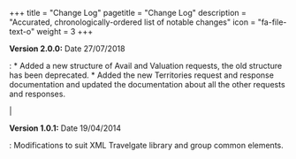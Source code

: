 +++
title = "Change Log"
pagetitle = "Change Log"
description = "Accurated, chronologically-ordered list of notable changes"
icon = "fa-file-text-o"
weight = 3
+++

**Version 2.0.0:** Date 27/07/2018

 :  * Added a new structure of Avail and Valuation requests, the old structure has been deprecated. 
	* Added the new Territories request and response documentation and updated the documentation about all the other requests and responses.
 
 |
 
**Version 1.0.1:** Date 19/04/2014

 :  Modifications to suit XML Travelgate library and group common elements.
